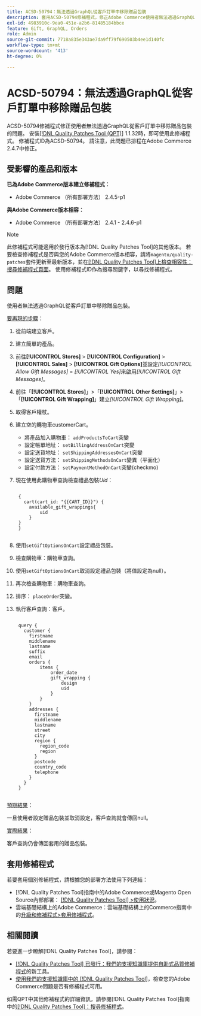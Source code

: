```yaml
---
title: ACSD-50794：無法透過GraphQL從客戶訂單中移除贈品包裝
description: 套用ACSD-50794修補程式，修正Adobe Commerce使用者無法透過GraphQL從客戶訂單中移除贈品包裝的問題。
exl-id: 4983910c-9ea0-451e-a2b6-81485184bbce
feature: Gift, GraphQL, Orders
role: Admin
source-git-commit: 7718a835e343ae7da9ff79f690503b4ee1d140fc
workflow-type: tm+mt
source-wordcount: '413'
ht-degree: 0%

---
```


# ACSD-50794：無法透過GraphQL從客戶訂單中移除贈品包裝

ACSD-50794修補程式修正使用者無法透過GraphQL從客戶訂單中移除贈品包裝的問題。 安裝[[!DNL Quality Patches Tool (QPT)]](/help/announcements/adobe-commerce-announcements/magento-quality-patches-released-new-tool-to-self-serve-quality-patches.md) 1.1.32時，即可使用此修補程式。 修補程式ID為ACSD-50794。 請注意，此問題已排程在Adobe Commerce 2.4.7中修正。

## 受影響的產品和版本

**已為Adobe Commerce版本建立修補程式：**

* Adobe Commerce （所有部署方法） 2.4.5-p1

**與Adobe Commerce版本相容：**

* Adobe Commerce （所有部署方法） 2.4.1 - 2.4.6-p1

>[!NOTE]
>
>此修補程式可能適用於發行版本為[!DNL Quality Patches Tool]的其他版本。 若要檢查修補程式是否與您的Adobe Commerce版本相容，請將`magento/quality-patches`套件更新至最新版本，並在[[!DNL Quality Patches Tool]上檢查相容性：搜尋修補程式頁面](https://experienceleague.adobe.com/tools/commerce-quality-patches/index.html?lang=zh-Hant)。 使用修補程式ID作為搜尋關鍵字，以尋找修補程式。

## 問題

使用者無法透過GraphQL從客戶訂單中移除贈品包裝。

<u>要再現的步驟</u>：

1. 從前端建立客戶。
1. 建立簡單的產品。
1. 前往&#x200B;**[!UICONTROL Stores]** > **[!UICONTROL Configuration]** > **[!UICONTROL Sales]** > **[!UICONTROL Gift Options]**&#x200B;並設定&#x200B;*[!UICONTROL Allow Gift Messages]* = *[!UICONTROL Yes]*&#x200B;來啟用&#x200B;*[!UICONTROL Gift Messages]*。
1. 前往「**[!UICONTROL Stores]**」>「**[!UICONTROL Other Settings]**」>「**[!UICONTROL Gift Wrapping]**」建立&#x200B;*[!UICONTROL Gift Wrapping]*。
1. 取得客戶權杖。
1. 建立空的購物車customerCart。
   * 將產品加入購物車： `addProductsToCart`突變
   * 設定帳單地址： `setBillingAddressOnCart`突變
   * 設定送貨地址： `setShippingAddressesOnCart`突變
   * 設定送貨方法： `setShippingMethodsOnCart`變異（平面化）
   * 設定付款方法： `setPaymentMethodOnCart`突變(checkmo)
1. 現在使用此購物車查詢檢查禮品包裝&#x200B;*Uid*：

   <pre><code class="language-GraphQL">
    &lbrace;
      cart(cart_id: "{{CART_ID}}") &lbrace;
        available_gift_wrappings&lbrace;
            uid
        &rbrace;
    &rbrace;
    &rbrace;
    </code></pre>

1. 使用`setGiftOptionsOnCart`設定禮品包裝。
1. 檢查購物車：購物車查詢。
1. 使用`setGiftOptionsOnCart`取消設定禮品包裝（將值設定為null）。
1. 再次檢查購物車：購物車查詢。
1. 排序： `placeOrder`突變。
1. 執行客戶查詢：客戶。

   <pre><code class="language-graphql">
    query &lbrace;
      customer &lbrace;
        firstname
        middlename
        lastname
        suffix
        email
        orders &lbrace;
            items &lbrace;
                order_date
                gift_wrapping &lbrace;
                    design
                    uid
                &rbrace;
            &rbrace;
        &rbrace;
        addresses &lbrace;
          firstname
          middlename
          lastname
          street
          city
          region &lbrace;
            region_code
            region
          &rbrace;
          postcode
          country_code
          telephone
        &rbrace;
      &rbrace;
    &rbrace;
    </code></pre>

<u>預期結果</u>：

一旦使用者設定贈品包裝並取消設定，客戶查詢就會傳回null。

<u>實際結果</u>：

客戶查詢仍會傳回套用的贈品包裝。

## 套用修補程式

若要套用個別修補程式，請根據您的部署方法使用下列連結：

* [!DNL Quality Patches Tool]指南中的Adobe Commerce或Magento Open Source內部部署： [[!DNL Quality Patches Tool] >使用狀況](https://experienceleague.adobe.com/docs/commerce-operations/tools/quality-patches-tool/usage.html?lang=zh-Hant)。
* 雲端基礎結構上的Adobe Commerce：雲端基礎結構上的Commerce指南中的[升級和修補程式>套用修補程式](https://experienceleague.adobe.com/docs/commerce-cloud-service/user-guide/develop/upgrade/apply-patches.html?lang=zh-Hant)。

## 相關閱讀

若要進一步瞭解[!DNL Quality Patches Tool]，請參閱：

* [[!DNL Quality Patches Tool] 已發行：我們的支援知識庫提供自助式品質修補程式](/help/announcements/adobe-commerce-announcements/magento-quality-patches-released-new-tool-to-self-serve-quality-patches.md)的新工具。
* [使用我們的支援知識庫中的 [!DNL Quality Patches Tool]](/help/support-tools/patches-available-in-qpt-tool/check-patch-for-magento-issue-with-magento-quality-patches.md)，檢查您的Adobe Commerce問題是否有修補程式可用。

如需QPT中其他修補程式的詳細資訊，請參閱[!DNL Quality Patches Tool]指南中的[[!DNL Quality Patches Tool]：搜尋修補程式](https://experienceleague.adobe.com/tools/commerce-quality-patches/index.html?lang=zh-Hant)。
